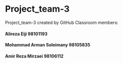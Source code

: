 # Project_team-3
Project_team-3 created by GitHub Classroom
members:
#### َAlireza Eiji 98101193
#### Mohammad Arman Soleimany 98105835
#### Amir Reza Mirzaei 98106112
